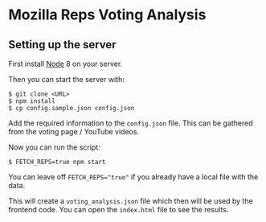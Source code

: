 Mozilla Reps Voting Analysis
=====


Setting up the server
-----

First install [Node](http://nodejs.org/) 8 on your server.

Then you can start the server with:

```
$ git clone <URL>
$ npm install
$ cp config.sample.json config.json
```

Add the required information to the ```config.json``` file. This can be gathered from the voting page / YouTube videos.

Now you can run the script:

```
$ FETCH_REPS=true npm start
```

You can leave off ```FETCH_REPS="true"``` if you already have a local file with the data.

This will create a ```voting_analysis.json``` file which then will be used by the frontend code. You can open the ```index.html``` file to see the results.
